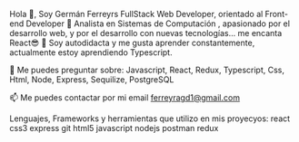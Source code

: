 Hola 👋, Soy Germán Ferreyrs
FullStack Web Developer, orientado al Front-end Developer 🚀
Analista en Sistemas de Computación , apasionado por el desarrollo web, y por el desarrollo con nuevas tecnologías... me encanta React😎
🌱 Soy autodidacta y me gusta aprender constantemente, actualmente estoy aprendiendo Typescript.

💬 Me puedes preguntar sobre: Javascript, React, Redux, Typescript, Css, Html, Node, Express, Sequilize, PostgreSQL

📫 Me puedes contactar por mi email ferreyragd1@gmail.com


Lenguajes, Frameworks y herramientas que utilizo en mis proyecyos:
react css3 express  git  html5 javascript  nodejs postman redux 
